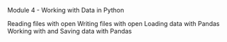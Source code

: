 Module 4 - Working with Data in Python

Reading files with open
Writing files with open
Loading data with Pandas
Working with and Saving data with Pandas
